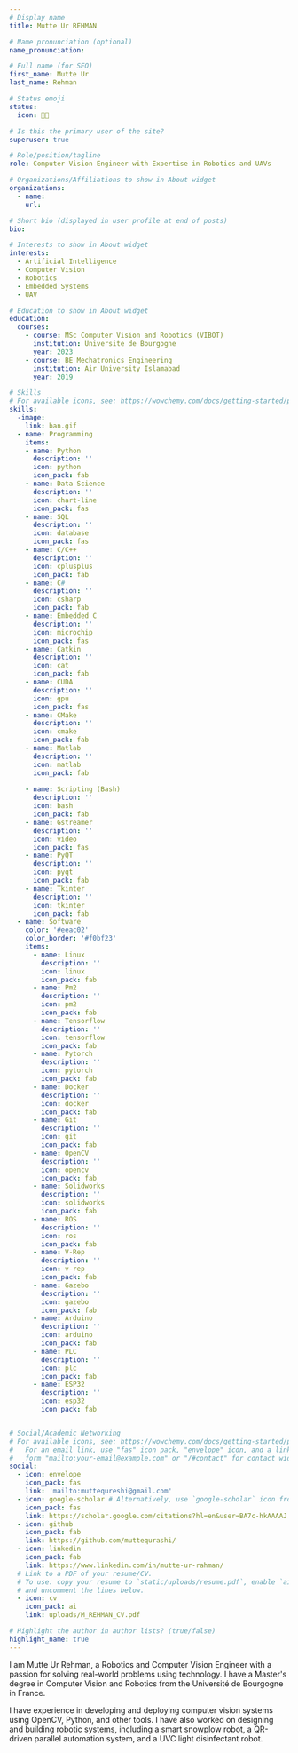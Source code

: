 ```yaml
---
# Display name
title: Mutte Ur REHMAN

# Name pronunciation (optional)
name_pronunciation:

# Full name (for SEO)
first_name: Mutte Ur 
last_name: Rehman

# Status emoji
status:
  icon: 🧑‍💻️

# Is this the primary user of the site?
superuser: true

# Role/position/tagline
role: Computer Vision Engineer with Expertise in Robotics and UAVs

# Organizations/Affiliations to show in About widget
organizations:
  - name: 
    url: 

# Short bio (displayed in user profile at end of posts)
bio: 

# Interests to show in About widget
interests:
  - Artificial Intelligence
  - Computer Vision
  - Robotics
  - Embedded Systems
  - UAV

# Education to show in About widget
education:
  courses:
    - course: MSc Computer Vision and Robotics (VIBOT)
      institution: Universite de Bourgogne
      year: 2023
    - course: BE Mechatronics Engineering
      institution: Air University Islamabad
      year: 2019

# Skills
# For available icons, see: https://wowchemy.com/docs/getting-started/page-builder/#icons
skills:
  -image:
    link: ban.gif
  - name: Programming
    items: 
    - name: Python
      description: ''
      icon: python
      icon_pack: fab
    - name: Data Science
      description: ''
      icon: chart-line
      icon_pack: fas
    - name: SQL
      description: ''
      icon: database
      icon_pack: fas
    - name: C/C++
      description: ''
      icon: cplusplus
      icon_pack: fab
    - name: C#
      description: ''
      icon: csharp
      icon_pack: fab
    - name: Embedded C
      description: ''
      icon: microchip
      icon_pack: fas
    - name: Catkin
      description: ''
      icon: cat
      icon_pack: fab
    - name: CUDA
      description: ''
      icon: gpu
      icon_pack: fas
    - name: CMake
      description: ''
      icon: cmake
      icon_pack: fab
    - name: Matlab
      description: ''
      icon: matlab
      icon_pack: fab
    
    - name: Scripting (Bash)
      description: ''
      icon: bash
      icon_pack: fab
    - name: Gstreamer
      description: ''
      icon: video
      icon_pack: fas
    - name: PyQT
      description: ''
      icon: pyqt
      icon_pack: fab
    - name: Tkinter
      description: ''
      icon: tkinter
      icon_pack: fab
  - name: Software
    color: '#eeac02'
    color_border: '#f0bf23'
    items:
      - name: Linux
        description: ''
        icon: linux
        icon_pack: fab
      - name: Pm2
        description: ''
        icon: pm2
        icon_pack: fab
      - name: Tensorflow
        description: ''
        icon: tensorflow
        icon_pack: fab
      - name: Pytorch
        description: ''
        icon: pytorch
        icon_pack: fab
      - name: Docker
        description: ''
        icon: docker
        icon_pack: fab
      - name: Git
        description: ''
        icon: git
        icon_pack: fab
      - name: OpenCV
        description: ''
        icon: opencv
        icon_pack: fab
      - name: Solidworks
        description: ''
        icon: solidworks
        icon_pack: fab
      - name: ROS
        description: ''
        icon: ros
        icon_pack: fab
      - name: V‑Rep
        description: ''
        icon: v-rep
        icon_pack: fab
      - name: Gazebo
        description: ''
        icon: gazebo
        icon_pack: fab
      - name: Arduino
        description: ''
        icon: arduino
        icon_pack: fab
      - name: PLC
        description: ''
        icon: plc
        icon_pack: fab
      - name: ESP32
        description: ''
        icon: esp32
        icon_pack: fab


# Social/Academic Networking
# For available icons, see: https://wowchemy.com/docs/getting-started/page-builder/#icons
#   For an email link, use "fas" icon pack, "envelope" icon, and a link in the
#   form "mailto:your-email@example.com" or "/#contact" for contact widget.
social:
  - icon: envelope
    icon_pack: fas
    link: 'mailto:muttequreshi@gmail.com'
  - icon: google-scholar # Alternatively, use `google-scholar` icon from `ai` icon pack
    icon_pack: fas
    link: https://scholar.google.com/citations?hl=en&user=BA7c-hkAAAAJ
  - icon: github
    icon_pack: fab
    link: https://github.com/muttequrashi/
  - icon: linkedin
    icon_pack: fab
    link: https://www.linkedin.com/in/mutte-ur-rahman/
  # Link to a PDF of your resume/CV.
  # To use: copy your resume to `static/uploads/resume.pdf`, enable `ai` icons in `params.yaml`,
  # and uncomment the lines below.
  - icon: cv
    icon_pack: ai
    link: uploads/M_REHMAN_CV.pdf

# Highlight the author in author lists? (true/false)
highlight_name: true
---
```


I am Mutte Ur Rehman, a Robotics and Computer Vision Engineer with a passion for solving real-world problems using technology. I have a Master's degree in Computer Vision and Robotics from the Université de Bourgogne in France.

I have experience in developing and deploying computer vision systems using OpenCV, Python, and other tools. I have also worked on designing and building robotic systems, including a smart snowplow robot, a QR-driven parallel automation system, and a UVC light disinfectant robot.

